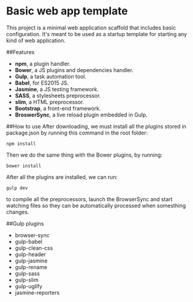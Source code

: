 # Basic web app template
This project is a minimal web application scaffold that includes basic configuration. It's meant to be used as a startup template for starting any kind of web application.

##Features
* **npm**, a plugin handler.
* **Bower**, a JS plugins and dependencies handler.
* **Gulp**, a task automation tool.
* **Babel**, for ES2015 JS.
* **Jasmine**, a JS testing framework.
* **SASS**, a stylesheets preprocessor.
* **slim**, a HTML preprocessor.
* **Bootstrap**, a front-end framework.
* **BroswerSync**, a live reload plugin embedded in Gulp.

##How to use
After downloading, we must install all the plugins stored in package.json by running this command in the root folder:
```
npm install
```

Then we do the same thing with the Bower plugins, by running:
```
bower install
```

After all the plugins are installed, we can run:
```
gulp dev
```
to compile all the preprocessors, launch the BrowserSync and start watching files so they can be automatically processed when somesthing changes.

##Gulp plugins
* browser-sync
* gulp-babel
* gulp-clean-css
* gulp-header
* gulp-jasmine
* gulp-rename
* gulp-sass
* gulp-slim
* gulp-uglify
* jasmine-reporters